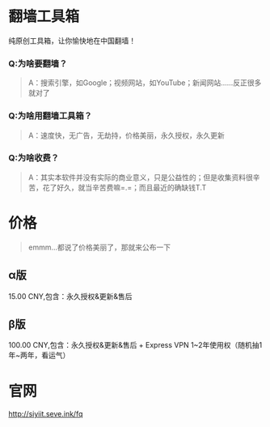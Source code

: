 # 翻墙工具箱
纯原创工具箱，让你愉快地在中国翻墙！

### Q:为啥要翻墙？
> A：搜索引擎，如Google；视频网站，如YouTube；新闻网站……反正很多就对了

### Q:为啥用翻墙工具箱？
> A：速度快，无广告，无劫持，价格美丽，永久授权，永久更新

### Q:为啥收费？
> A：其实本软件并没有实际的商业意义，只是公益性的；但是收集资料很辛苦，花了好久，就当辛苦费嘛=.=；而且最近的确缺钱T.T

# 价格
> emmm...都说了价格美丽了，那就来公布一下
## α版
   15.00 CNY,包含：永久授权&更新&售后
## β版
   100.00 CNY,包含：永久授权&更新&售后 + Express VPN 1~2年使用权（随机抽1年~两年，看运气）

# 官网
http://siyiit.seve.ink/fq
